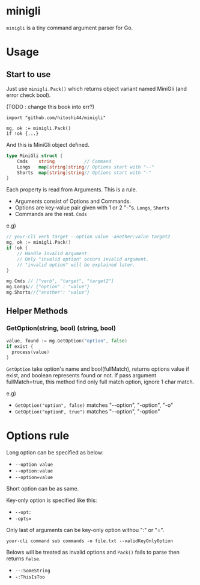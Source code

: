 # minigli

`minigli` is a tiny command argument parser for Go.

# Usage 

## Start to use

Just use `minigli.Pack()` which returns object variant named MiniGli (and error check bool).

(TODO : change this book into err?)

```
import "github.com/hitoshi44/minigli"

mg, ok := minigli.Pack()
if !ok {...}
```

And this is MiniGli object defined.

``` go
type MiniGli struct {
	Cmds	string           // Command 
	Longs	map[string]string// Options start with "--"
	Shorts	map[string]string// Options start with "-"
}
```

Each property is read from Arguments. This is a rule.

 - Arguments consist of Options and Commands.
 - Options are key-value pair given with 1 or 2 "-"s. `Longs`, `Shorts`
 - Commands are the rest. `Cmds`
 
e.g)

``` go
// your-cli verb target --option value -another:value target2
mg, ok := minigli.Pack()
if !ok {
    // Handle Invalid Argument.
    // Only "invalid option" occurs invalid argument.
    // "invalid option" will be explained later.
}

mg.Cmds // ["verb", "target", "target2"]
mg.Longs// {"option" : "value"}
mg.Shorts//{"another": "value"}
```

## Helper Methods

### GetOption(string, bool) (string, bool)
``` go
value, found := mg.GetOption("option", false)
if exist {
  process(value)
}
```
`GetOption` take option's name and bool(fullMatch), returns options value if exist, and boolean represents found or not.
If pass argument fullMatch=true, this method find only full match option, ignore 1 char match.

e.g) 

 - `GetOption("option", false)` matches "--option", "-option", "-o"
 - `GetOption("optionF, true")` matches "--option", "-option"



# Options rule

Long option can be specified as below:

 - `--option value`
 - `--option:value`
 - `--option=value`

Short option can be as same.

Key-only option is specified like this:

 - `--opt:`
 - `-opts=`

Only last of arguments can be key-only option withou ":" or "=".

```
your-cli command sub commands -o file.txt --validKeyOnlyOption
```

Belows will be treated as invalid options and `Pack()` fails to parse then returns `false`.

 - `--:SomeString`
 - `-:ThisIsToo`
